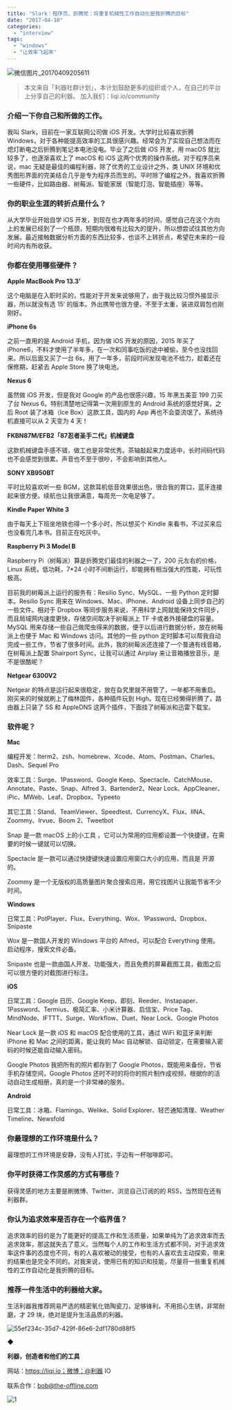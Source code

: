 ```yaml
---
title: "Slark｜程序员、折腾党：将重复机械性工作自动化是我折腾的目标"
date: "2017-04-10"
categories: 
  - "interview"
tags: 
  - "windows"
  - "让效率飞起来"
---
```


![微信图片_20170409205611](/images/01154.jpg)

> ​本文来自「利器社群计划」，本计划鼓励更多的组织或个人，在自己的平台上分享自己的利器。 加入我们：liqi.io/community

### **介绍一下你自己和所做的工作。**

我叫 Slark，目前在一家互联网公司做 iOS 开发。大学时比较喜欢折腾 Windows，对于各种能提高效率的工具很感兴趣。经常会为了实现自己想法而在熄灯断电之后折腾到笔记本电池没电。毕业了之后做 iOS 开发，用 macOS 就比较多了，也逐渐喜欢上了 macOS 和 iOS 这两个优秀的操作系统。对于程序员来说，mac 无疑是最佳的编程利器，除了优秀的工业设计之外，类 UNIX 环境和优秀图形界面的完美结合几乎是专为程序员而生的。平时除了编程之外，我喜欢折腾一些硬件，比如路由器、树莓派、智能家居（智能灯泡、智能插座）等等。

### **你的职业生涯的转折点是什么？**

从大学毕业开始自学 iOS 开发，到现在也才两年多的时间，感觉自己在这个方向上的发展已经到了一个瓶颈，短期内很难有比较大的提升，所以想尝试往其他方向发展。最近接触数据分析方面的东西比较多，也谈不上转折点，希望在未来的一段时间内有所收获。

### **你都在使用哪些硬件？**

**Apple MacBook Pro 13.3’**

这个电脑是在入职时买的，性能对于开发来说够用了，由于我比较习惯外接显示器，所以就没有选 15’ 的版本。外出携带也很方便，不至于太重，装进双肩包也刚刚好。

**iPhone 6s**

之前一直用的是 Android 手机，因为做 iOS 开发的原因，2015 年买了 iPhone6，不料才使用了半年多，在一次和同事吃饭的途中被偷，至今也没找回来。所以后面又买了一台 6s，用了一年多，前段时间发现电池不给力，趁着还在保修期，赶紧去 Apple Store 换了块电池。

**Nexus 6**

虽然做 iOS 开发，但是我对 Google 的产品也很感兴趣，15 年黑五美亚 199 刀买了台 Nexus 6。特别清楚地记得第一次用到原生的 Android 系统的感觉好爽，之后 Root 装了冰箱（Ice Box）这款工具，国内的 App 再也不会耍流氓了。系统待机直接可以从 2 天变为 4 天！

**FKBN87M/EFB2「87忍者圣手二代」机械键盘**

这款机械键盘手感不错，做工也是非常优秀。茶轴敲起来力度适中，长时间码代码也不会感觉到很累。声音也不至于很吵，不会影响到其他人。

**SONY XB950BT**

平时比较喜欢听一些 BGM，这款耳机低音效果很出色，很合我的胃口，蓝牙连接起来很方便。续航也让我很满意，每周充一次电足够了。

**Kindle Paper White 3**

由于每天上下班坐地铁也得一个多小时，所以想买个 Kindle 来看书，不过买来后也没看完几本书。目前正在吃灰中。

**Raspberry Pi 3 Model B**

Raspberry Pi（树莓派）算是折腾党们最佳的利器之一了，200 元左右的价格，Linux 系统，低功耗，7\*24 小时不间断运行，却能拥有相当强大的性能，可玩性极高。

目前我的树莓派上运行的服务有：Resilio Sync、MySQL、一些 Python 定时脚本。Resilio Sync 用来在 Windows、Mac、iPhone、Android 设备上同步自己的一些文件。相对于 Dropbox 等同步服务来说，不用科学上网就能保持文件同步，而且局域网内速度更快，存储空间取决于树莓派上 TF 卡或者外接硬盘的容量。MySQL 用来存储一些自己做爬虫得来的数据，便于以后进行数据分析，放在树莓派上也便于 Mac 和 Windows 访问。其他的一些 python 定时脚本可以帮我自动完成一些工作，节省了很多时间。此外，我的树莓派还连接了一个普通有线音箱，在树莓派上配置 Shairport Sync，让我可以通过 Airplay 来让音箱播放音乐，是不是很酷呢？

**Netgear 6300V2**

Netgear 的特点是运行起来很稳定，放在旮旯里就不用管了，一年都不用重启。刚买来的时候就刷上了梅林固件，各种插件玩到 High。现在已经懒得折腾了，路由器上只装了 SS 和 AppleDNS 这两个插件，下面挂了树莓派和迅雷下载宝。

### **软件呢？**

**Mac**

编程开发：Iterm2、zsh、homebrew、Xcode、Atom、Postman、Charles、Dash、Sequel Pro

效率工具：Surge、1Password、Google Keep、Spectacle、CatchMouse、Annotate、Paste、Snap、Alfred 3、Bartender2、Near Lock、AppCleaner、iPic、MWeb、Leaf、Dropbox、Typeeto

其它工具：Stand、TeamViewer、Speedtest、CurrencyX、Flux、IINA、Zoommy、Irvue、Boom 2、Tweetbot

Snap 是一款 macOS 上的小工具 ，它可以为常用的应用都设置一个快捷键，在需要的时候一键就可以切换。

Spectacle 是一款可以通过快捷键快速设置应用窗口大小的应用，而且是 开源 的。

Zoommy 是一个无版权的高质量图片聚合搜索应用，用它找图片让我能节省不少时间。

**Windows**

日常工具：PotPlayer、Flux、Everything、Wox、1Password、Dropbox、Snipaste

Wox 是一款国人开发的 Windows 平台的 Alfred，可以配合 Everything 使用。启动程序，搜索文件必备。

Snipaste 也是一款由国人开发、功能强大，而且免费的屏幕截图工具，截图之后可以很方便的对截图进行标注。

**iOS**

日常工具：Google 日历、Google Keep、即刻、Reeder、Instapaper、1Password、Termius、极简汇率、小米计算器、启信宝、Price Tag、MindNode、IFTTT、Surge、Workflow、Duet、Near Lock、Google Photos

Near Lock 是一款 iOS 和 macOS 配合使用的工具，通过 WiFi 和蓝牙来判断 iPhone 和 Mac 之间的距离，能让我的 Mac 自动解锁、自动锁定，在需要输入密码的时候还能自动输入密码。

Google Photos 我把所有的照片都存到了 Google Photos，既能用来备份，节省手机存储空间，Google Photos 还时不时的将你的照片制作成视频，根据你的活动自动生成相册，真的是一个非常棒的服务。

**Android**

日常工具：冰箱、Flamingo、Welike、Solid Explorer、轻芒通知清理、Weather Timeline、Newsfold

### **你最理想的工作环境是什么？**

最理想的工作环境是安静，没有人打扰，手边有一杯咖啡即可。

### **你平时获得工作灵感的方式有哪些？**

获得灵感的地方主要是刷微博、Twitter、浏览自己订阅的的 RSS，当然现在还有利器群。

### **你认为追求效率是否存在一个临界值？**

追求效率的目的是为了能更好的提高工作和生活质量，如果单纯为了追求效率而去追求效率，那这就失去了意义。当然每个人的工作和生活方式都不同，对于追求效率这件事的态度也不同，有的人喜欢被动的接受，也有的人喜欢去主动探索，带来的结果也是完全不同的。对我来说，使用已有的知识和技能，尽量将一些重复机械性的工作自动化是我折腾的目标。

### **推荐一件生活中的利器给大家。**

生活利器我推荐网易严选的精密氧化锆陶瓷刀，足够锋利，不用担心生锈，非常耐磨，才 29 块，绝对是提升生活品质的利器。

![55ef234c-35d7-429f-86e6-2df1780d88f5](/images/65712.jpg)

◆

**利器，创造者和他们的工具**

网站：https://liqi.io；微博：@利器 IO

联系合作：bob@the-offline.com

![1](/images/15623.jpg)
